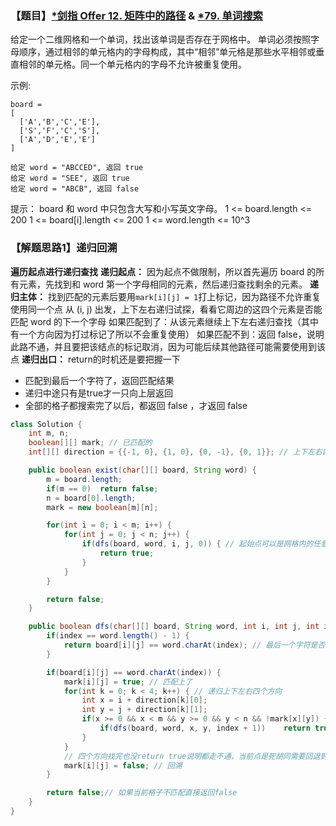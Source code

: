 ### 【题目】[*剑指 Offer 12. 矩阵中的路径](https://leetcode-cn.com/problems/ju-zhen-zhong-de-lu-jing-lcof/) & [*79. 单词搜索](https://leetcode-cn.com/problems/word-search/)
给定一个二维网格和一个单词，找出该单词是否存在于网格中。
单词必须按照字母顺序，通过相邻的单元格内的字母构成，其中“相邻”单元格是那些水平相邻或垂直相邻的单元格。同一个单元格内的字母不允许被重复使用。

示例:

	board =
	[
	  ['A','B','C','E'],
	  ['S','F','C','S'],
	  ['A','D','E','E']
	]
	
	给定 word = "ABCCED", 返回 true
	给定 word = "SEE", 返回 true
	给定 word = "ABCB", 返回 false

提示：
board 和 word 中只包含大写和小写英文字母。
1 <= board.length <= 200
1 <= board[i].length <= 200
1 <= word.length <= 10^3

### 【解题思路1】递归回溯
**遍历起点进行递归查找**
**递归起点：**
因为起点不做限制，所以首先遍历 board 的所有元素，先找到和 word 第一个字母相同的元素，然后递归查找剩余的元素。
**递归主体：**
找到匹配的元素后要用`mark[i][j] = 1`打上标记，因为路径不允许重复使用同一个点
从 (i, j) 出发，上下左右递归试探，看看它周边的这四个元素是否能匹配 word 的下一个字母
如果匹配到了：从该元素继续上下左右递归查找（其中有一个方向因为打过标记了所以不会重复使用）
如果匹配不到：返回 false，说明此路不通，并且要把该结点的标记取消，因为可能后续其他路径可能需要使用到该点
**递归出口：** return的时机还是要把握一下

- 匹配到最后一个字符了，返回匹配结果
- 递归中途只有是true才一只向上层返回
- 全部的格子都搜索完了以后，都返回 false ，才返回 false

```java
class Solution {
    int m, n;
    boolean[][] mark; // 已匹配的
    int[][] direction = {{-1, 0}, {1, 0}, {0, -1}, {0, 1}}; // 上下左右四个方向

    public boolean exist(char[][] board, String word) {
        m = board.length;
        if(m == 0)  return false;
        n = board[0].length;
        mark = new boolean[m][n];

        for(int i = 0; i < m; i++) {
            for(int j = 0; j < n; j++) {
                if(dfs(board, word, i, j, 0)) { // 起始点可以是网格内的任意一个格子
                    return true;
                }
            }
        }

        return false;
    }

    public boolean dfs(char[][] board, String word, int i, int j, int index) {
        if(index == word.length() - 1) {
            return board[i][j] == word.charAt(index); // 最后一个字符是否匹配
        }

        if(board[i][j] == word.charAt(index)) {
            mark[i][j] = true; // 匹配上了
            for(int k = 0; k < 4; k++) { // 递归上下左右四个方向
                int x = i + direction[k][0];
                int y = j + direction[k][1];
                if(x >= 0 && x < m && y >= 0 && y < n && !mark[x][y]) { // 在网格内并且没有被匹配过
                    if(dfs(board, word, x, y, index + 1))    return true;
                }
            }
            // 四个方向找完也没return true说明都走不通，当前点是死胡同需要回退到上一个点继续找别的方向
            mark[i][j] = false; // 回溯
        }

        return false;// 如果当前格子不匹配直接返回false
    }
}
```
